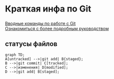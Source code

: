 # Краткая инфа по Git
###
[Вводные команды по работе с Git](https://habr.com/ru/companies/ruvds/articles/599929/) <br>
[Ознакомиться с более подробным руководством](https://git-scm.com/book/ru/v2/Введение-О-системе-контроля-версий)

## статусы файлов

```mermaid
graph TD;
A[untracked] -->|git add| B{staged};
B -->|git commit| C[tracked];
C -->|изменения| D[modified];
D -->|git add| B[staged];
```

